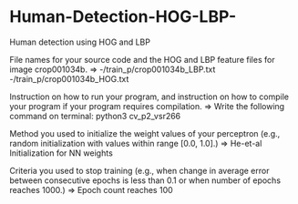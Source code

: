 # Human-Detection-HOG-LBP-
Human detection using HOG and LBP


File names for your source code and the HOG and LBP feature files for image crop001034b.
=> -/train_p/crop001034b_LBP.txt -/train_p/crop001034b_HOG.txt

Instruction on how to run your program, and instruction on how to compile your
program if your program requires compilation. =>
Write the following command on terminal: python3 cv_p2_vsr266

Method you used to initialize the weight values of your perceptron (e.g., random
initialization with values within range [0.0, 1.0].) =>
He-et-al Initialization for NN weights

Criteria you used to stop training (e.g., when change in average error between consecutive epochs is less than 0.1 or when number of epochs reaches 1000.)
 =>
Epoch count reaches 100
